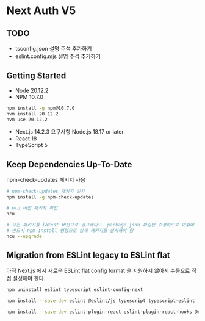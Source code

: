# Next Auth V5

## TODO
- tsconfig.json 설명 주석 추가하기
- eslint.config.mjs 설명 주석 추가하기

## Getting Started

- Node 20.12.2  
- NPM 10.7.0

```bash
npm install -g npm@10.7.0
nvm install 20.12.2
nvm use 20.12.2
```

- Next.js 14.2.3 요구사항 Node.js 18.17 or later.  
- React 18
- TypeScript 5

## Keep Dependencies Up-To-Date
npm-check-updates 패키지 사용 
```bash
# npm-check-updates 패키지 설치
npm install -g npm-check-updates      

# old 버전 패키지 확인
ncu

# 모든 패키지를 latest 버전으로 업그레이드. package.json 파일만 수정하므로 이후에 
# 반드시 npm install 명령으로 실제 패키지를 설치해야 함
ncu --upgrade 
```

## Migration from ESLint legacy to ESLint flat
아직 Next.js 에서 새로운 ESLint flat config format 을 지원하지 않아서 수동으로 직접 설정해야 한다.
```bash
npm uninstall eslint typescript eslint-config-next

npm install --save-dev eslint @eslint/js typescript typescript-eslint

npm install --save-dev eslint-plugin-react eslint-plugin-react-hooks @next/eslint-plugin-next
```